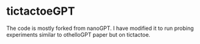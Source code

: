 
# tictactoeGPT

The code is mostly forked from nanoGPT. I have modified it to run probing experiments similar to othelloGPT paper but on tictactoe.
